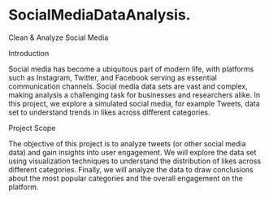 # SocialMediaDataAnalysis.

Clean & Analyze Social Media


Introduction

Social media has become a ubiquitous part of modern life, with platforms such as Instagram, Twitter, and Facebook serving as essential communication channels. Social media data sets are vast and complex, making analysis a challenging task for businesses and researchers alike. In this project, we explore a simulated social media, for example Tweets, data set to understand trends in likes across different categories.

Project Scope

The objective of this project is to analyze tweets (or other social media data) and gain insights into user engagement. We will explore the data set using visualization techniques to understand the distribution of likes across different categories. Finally, we will analyze the data to draw conclusions about the most popular categories and the overall engagement on the platform.
